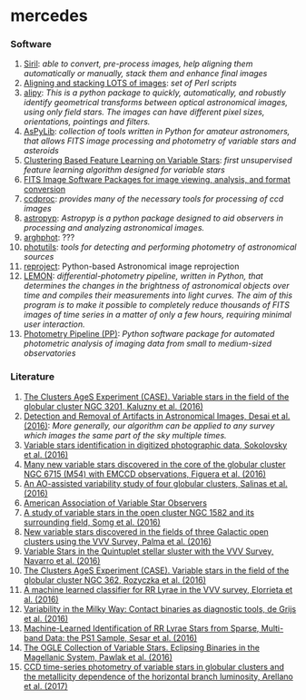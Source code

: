 # mercedes

### Software

1. [Siril](http://free-astro.vinvin.tf/index.php/Siril): *able to convert, pre-process images, help aligning them automatically or manually, stack them and enhance final images*
2. [Aligning and stacking LOTS of images](http://spiff.rit.edu/classes/phys373/lectures/align/align_scripts.html): *set of Perl scripts*
3. [alipy](http://obswww.unige.ch/~tewes/alipy/index.html): *This is a python package to quickly, automatically, and robustly identify geometrical transforms between optical astronomical images, using only field stars. The images can have different pixel sizes, orientations, pointings and filters.*
4. [AsPyLib](http://www.aspylib.com/): *collection of tools written in Python for amateur astronomers, that allows FITS image processing and photometry of variable stars and asteroids*
5. [Clustering Based Feature Learning on Variable Stars](http://adsabs.harvard.edu/abs/2016arXiv160208977M): *first unsupervised feature learning algorithm designed for variable stars*
6. [FITS Image Software Packages for image viewing, analysis, and format conversion](http://fits.gsfc.nasa.gov/fits_viewer.html)
7. [ccdproc](https://github.com/astropy/ccdproc): *provides many of the necessary tools for processing of ccd images*
8. [astropyp](https://github.com/fred3m/astropyp): *Astropyp is a python package designed to aid observers in processing and analyzing astronomical images.*
9. [arghphot](https://github.com/balbinot/arghphot): ???
10. [photutils](https://photutils.readthedocs.io): *tools for detecting and performing photometry of astronomical sources*
11. [reproject](https://github.com/astrofrog/reproject): Python-based Astronomical image reprojection
12. [LEMON](https://github.com/vterron/lemon/): *differential-photometry pipeline, written in Python, that determines the changes in the brightness of astronomical objects over time and compiles their measurements into light curves. The aim of this program is to make it possible to completely reduce thousands of FITS images of time series in a matter of only a few hours, requiring minimal user interaction.*
13. [Photometry Pipeline (PP)](https://github.com/mommermi/photometrypipeline): *Python software package for automated photometric analysis of imaging data from small to medium-sized observatories*

### Literature

1. [The Clusters AgeS Experiment (CASE). Variable stars in the field of the globular cluster NGC 3201, Kaluzny et al. (2016)](http://adsabs.harvard.edu/abs/2016arXiv160401362K)
2. [Detection and Removal of Artifacts in Astronomical Images, Desai et al. (2016)](http://arxiv.org/abs/1601.07182): *More generally, our algorithm can be applied to any survey which images the same part of the sky multiple times.*
3. [Variable stars identification in digitized photographic data, Sokolovsky et al. (2016)](http://adsabs.harvard.edu/abs/2016arXiv160503571S)
4. [Many new variable stars discovered in the core of the globular cluster NGC 6715 (M54) with EMCCD observations, Figuera et al. (2016)](http://adsabs.harvard.edu/abs/2016arXiv160506141F)
5. [An AO-assisted variability study of four globular clusters, Salinas et al. (2016)](http://adsabs.harvard.edu/abs/2016arXiv160506517S)
6. [American Association of Variable Star Observers](https://www.aavso.org/)
7. [A study of variable stars in the open cluster NGC 1582 and its surrounding field, Somg et al. (2016)](http://adsabs.harvard.edu/abs/2016arXiv160604792S)
8. [New variable stars discovered in the fields of three Galactic open clusters using the VVV Survey, Palma et al. (2016)](http://adsabs.harvard.edu/abs/2016arXiv160605028P)
9. [Variable Stars in the Quintuplet stellar sluster with the VVV Survey, Navarro et al. (2016)](http://adsabs.harvard.edu/abs/2016arXiv160701795N)
10. [The Clusters AgeS Experiment (CASE). Variable stars in the field of the globular cluster NGC 362, Rozyczka et al. (2016)](http://adsabs.harvard.edu/abs/2016arXiv161002173R)
11. [A machine learned classifier for RR Lyrae in the VVV survey, Elorrieta et al. (2016)](http://adsabs.harvard.edu/abs/2016arXiv161005707E)
12. [Variability in the Milky Way: Contact binaries as diagnostic tools, de Grijs et al. (2016)](https://arxiv.org/abs/1611.08409)
13. [Machine-Learned Identification of RR Lyrae Stars from Sparse, Multi-band Data: the PS1 Sample, Sesar et al. (2016)](http://adsabs.harvard.edu/abs/2016arXiv161108596S)
14. [The OGLE Collection of Variable Stars. Eclipsing Binaries in the Magellanic System, Pawlak et al. (2016)](http://adsabs.harvard.edu/abs/2016arXiv161206394P)
15. [CCD time-series photometry of variable stars in globular clusters and the metallicity dependence of the horizontal branch luminosity, Arellano et al. (2017)](http://adsabs.harvard.edu/abs/2017arXiv170102719A)
